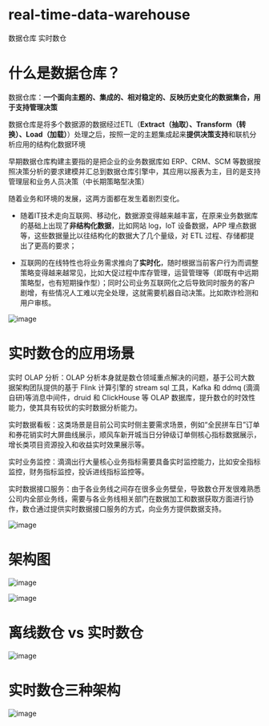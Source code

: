 # real-time-data-warehouse
数据仓库 实时数仓

# 什么是数据仓库？

数据仓库：**一个面向主题的、集成的、相对稳定的、反映历史变化的数据集合，用于支持管理决策**

数据仓库是将多个数据源的数据经过ETL（**Extract（抽取）、Transform（转换）、Load（加载）**）处理之后，按照一定的主题集成起来**提供决策支持**和联机分析应用的结构化数据环境

早期数据仓库构建主要指的是把企业的业务数据库如 ERP、CRM、SCM 等数据按照决策分析的要求建模并汇总到数据仓库引擎中，其应用以报表为主，目的是支持管理层和业务人员决策（中长期策略型决策）

随着业务和环境的发展，这两方面都在发生着剧烈变化。

* 随着IT技术走向互联网、移动化，数据源变得越来越丰富，在原来业务数据库的基础上出现了**非结构化数据**，比如网站 log，IoT 设备数据，APP 埋点数据等，这些数据量比以往结构化的数据大了几个量级，对 ETL 过程、存储都提出了更高的要求；

* 互联网的在线特性也将业务需求推向了**实时化**，随时根据当前客户行为而调整策略变得越来越常见，比如大促过程中库存管理，运营管理等（即既有中远期策略型，也有短期操作型）；同时公司业务互联网化之后导致同时服务的客户剧增，有些情况人工难以完全处理，这就需要机器自动决策。比如欺诈检测和用户审核。

![image](https://user-images.githubusercontent.com/13504729/114484488-e5110200-9c3c-11eb-8c4e-88f677fd2411.png)



# 实时数仓的应用场景

实时 OLAP 分析：OLAP 分析本身就是数仓领域重点解决的问题，基于公司大数据架构团队提供的基于 Flink 计算引擎的 stream sql 工具，Kafka 和 ddmq (滴滴自研)等消息中间件，druid 和 ClickHouse 等 OLAP 数据库，提升数仓的时效性能力，使其具有较优的实时数据分析能力。

实时数据看板：这类场景是目前公司实时侧主要需求场景，例如“全民拼车日”订单和券花销实时大屏曲线展示，顺风车新开城当日分钟级订单侧核心指标数据展示，增长类项目资源投入和收益实时效果展示等。

实时业务监控：滴滴出行大量核心业务指标需要具备实时监控能力，比如安全指标监控，财务指标监控，投诉进线指标监控等。

实时数据接口服务：由于各业务线之间存在很多业务壁垒，导致数仓开发很难熟悉公司内全部业务线，需要与各业务线相关部门在数据加工和数据获取方面进行协作，数仓通过提供实时数据接口服务的方式，向业务方提供数据支持。

![image](https://user-images.githubusercontent.com/13504729/114483863-b9414c80-9c3b-11eb-84ee-28436482d967.png)



# 架构图

![image](https://user-images.githubusercontent.com/13504729/114486505-9ebda200-9c40-11eb-976b-d98d834e74fe.png)

![image](https://user-images.githubusercontent.com/13504729/114489898-7df84b00-9c46-11eb-96a2-81b90c940a08.png)


# 离线数仓 vs 实时数仓

![image](https://user-images.githubusercontent.com/13504729/114487291-ec86da00-9c41-11eb-9c65-b174cec43a60.png)



# 实时数仓三种架构



![image](https://user-images.githubusercontent.com/13504729/114487319-fad4f600-9c41-11eb-8391-d5d310ae64e7.png)


